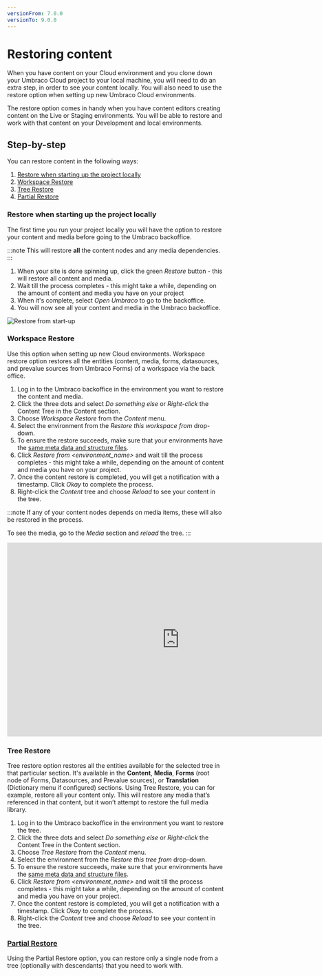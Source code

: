 ```yaml
---
versionFrom: 7.0.0
versionTo: 9.0.0
---
```


# Restoring content

When you have content on your Cloud environment and you clone down your Umbraco Cloud project to your local machine, you will need to do an extra step, in order to see your content locally. You will also need to use the restore option when setting up new Umbraco Cloud environments.

The restore option comes in handy when you have content editors creating content on the Live or Staging environments. You will be able to restore and work with that content on your Development and local environments.

## Step-by-step

You can restore content in the following ways:

1. [Restore when starting up the project locally](#restore-when-starting-up-the-project-locally)
2. [Workspace Restore](#workspace-restore)
3. [Tree Restore](#tree-restore)
4. [Partial Restore](Partial-Restore)

### Restore when starting up the project locally

The first time you run your project locally you will have the option to restore your content and media before going to the Umbraco backoffice.

:::note
This will restore **all** the content nodes and any media dependencies.
:::

1. When your site is done spinning up, click the green *Restore* button - this will restore all content and media.
2. Wait till the process completes - this might take a while, depending on the amount of content and media you have on your project
3. When it's complete, select *Open Umbraco* to go to the backoffice.
4. You will now see all your content and media in the Umbraco backoffice.

![Restore from start-up](images/Normal-Restore.gif)

### Workspace Restore

Use this option when setting up new Cloud environments. Workspace restore option restores all the entities (content, media, forms, datasources, and prevalue sources from Umbraco Forms) of a workspace via the back office.

1. Log in to the Umbraco backoffice in the environment you want to restore the content and media.
2. Click the three dots and select *Do something else* or *Right-click* the Content Tree in the Content section.
3. Choose *Workspace Restore* from the *Content* menu.
4. Select the environment from the *Restore this workspace from* drop-down.
5. To ensure the restore succeeds, make sure that your environments have the [same meta data and structure files](../Cloud-to-Cloud).
6. Click *Restore from <environment_name>* and wait till the process completes - this might take a while, depending on the amount of content and media you have on your project.
7. Once the content restore is completed, you will get a notification with a timestamp. Click *Okay* to complete the process.
8. Right-click the *Content* tree and choose *Reload* to see your content in the tree.

:::note
If any of your content nodes depends on media items, these will also be restored in the process.

To see the media, go to the *Media* section and *reload* the tree.
:::

<iframe width="800" height="450" src="https://www.youtube.com/embed/Z_vK6vhIbMw?rel=0" frameborder="0" allow="autoplay; encrypted-media" allowfullscreen></iframe>

### Tree Restore

Tree restore option restores all the entities available for the selected tree in that particular section. It's available in the **Content**, **Media**, **Forms** (root node of Forms, Datasources, and Prevalue sources), or **Translation** (Dictionary menu if configured) sections. Using Tree Restore, you can for example, restore all your content only. This will restore any media that’s referenced in that content, but it won’t attempt to restore the full media library.

1. Log in to the Umbraco backoffice in the environment you want to restore the tree.
2. Click the three dots and select *Do something else* or *Right-click* the Content Tree in the Content section.
3. Choose *Tree Restore* from the *Content* menu.
4. Select the environment from the *Restore this tree from* drop-down.
5. To ensure the restore succeeds, make sure that your environments have the [same meta data and structure files](../Cloud-to-Cloud).
6. Click *Restore from <environment_name>* and wait till the process completes - this might take a while, depending on the amount of content and media you have on your project.
7. Once the content restore is completed, you will get a notification with a timestamp. Click *Okay* to complete the process.
8. Right-click the *Content* tree and choose *Reload* to see your content in the tree.

### [Partial Restore](Partial-Restore)

Using the Partial Restore option, you can restore only a single node from a tree (optionally with descendants) that you need to work with.
